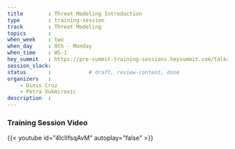 ```yaml
---
title        : Threat Modeling Introduction 
type         : training-session
track        : Threat Modeling 
topics       : 
when_week    : two
when_day     : 8th - Monday
when_time    : WS-1
hey_summit   : https://pre-summit-training-sessions.heysummit.com/talks/threat-modelling-first-aid-an-introduction-to-threat-modelling-and-risk/
session_slack:
status       :            # draft, review-content, done
organizers   :
    - Dinis Cruz	
    - Petra Vukmirovic
description  : 
---
```


### Training Session Video

{{< youtube id="4IcIIfsqAvM" autoplay="false" >}} 